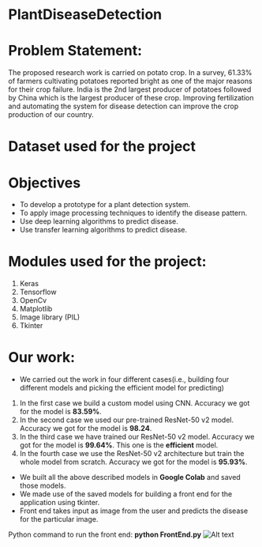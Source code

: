 # PlantDiseaseDetection

# Problem Statement:

The proposed research work is carried on potato crop. In a survey, 61.33% of farmers cultivating potatoes reported bright as one of the major reasons for their crop failure. India is the 2nd largest producer of potatoes followed by China which is the largest producer of these crop. Improving fertilization and automating the system for disease detection can improve the crop production of our country.

# Dataset used for the project


# Objectives

 - To develop a prototype for a plant detection system.
 - To apply image processing techniques to identify the disease pattern.
 - Use deep learning algorithms to predict disease.
 - Use transfer learning algorithms to predict disease.

# Modules used for the project:
 1. Keras
 2. Tensorflow
 3. OpenCv
 4. Matplotlib
 5. Image library (PIL)
 6. Tkinter
 
# Our work:

 - We carried out the work in four different cases(i.e., building four different models and picking the efficient model for predicting)
 
  1. In the first case we build a custom model using CNN. Accuracy we got for the model is **83.59%**.
  2. In the second case we used our pre-trained ResNet-50 v2 model. Accuracy we got for the model is **98.24**.
  3. In the third case we have trained our ResNet-50 v2 model. Accuracy we got for the model is **99.64%**. This one is the **efficient** model.
  4. In the fourth case we use the ResNet-50 v2 architecture but train the whole model from scratch. Accuracy we got for the model is **95.93%**.
 - We built all the above described models in **Google Colab** and saved those models.
 - We made use of the saved models for building a front end for the application using tkinter.
 - Front end takes input as image from the user and predicts the disease for the particular image.
 
 Python command to run the front end: **python FrontEnd.py**
 ![Alt text](/Users/arunamballa/Downloads/db_project_frontEnd2 "Plant Disease Detection")



 

